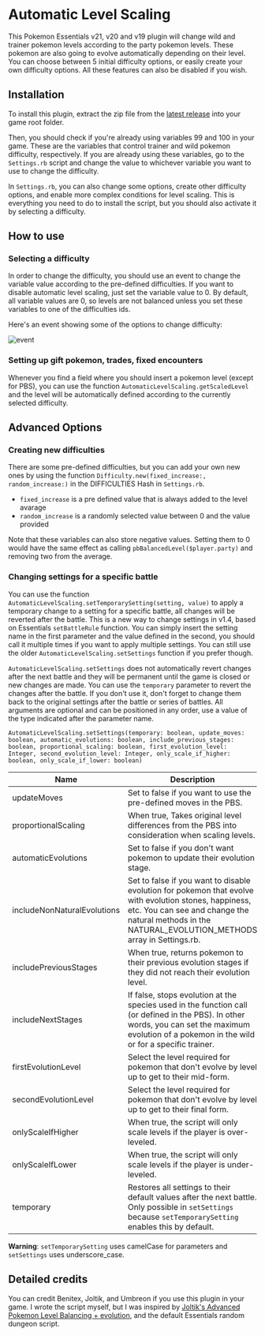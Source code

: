 # Automatic Level Scaling

This Pokemon Essentials v21, v20 and v19 plugin will change wild and trainer pokemon levels according to the party pokemon levels. These pokemon are also going to evolve automatically depending on their level. You can choose between 5 initial difficulty options, or easily create your own difficulty options. All these features can also be disabled if you wish.

## Installation

To install this plugin, extract the zip file from the [latest release](https://github.com/Benitex/Automatic-Level-Scaling/releases) into your game root folder.

Then, you should check if you're already using variables 99 and 100 in your game. These are the variables that control trainer and wild pokemon difficulty, respectively.
If you are already using these variables, go to the `Settings.rb` script and change the value to whichever variable you want to use to change the difficulty.

In `Settings.rb`, you can also change some options, create other difficulty options, and enable more complex conditions for level scaling.
This is everything you need to do to install the script, but you should also activate it by selecting a difficulty.

## How to use

### Selecting a difficulty

In order to change the difficulty, you should use an event to change the variable value according to the pre-defined difficulties. If you want to disable automatic level scaling, just set the variable value to 0. By default, all variable values are 0, so levels are not balanced unless you set these variables to one of the difficulties ids.

Here's an event showing some of the options to change difficulty:

![event](https://user-images.githubusercontent.com/64505839/168475608-3907a7fa-f401-4aec-a05d-8d1a9ffe41b6.png)

### Setting up gift pokemon, trades, fixed encounters

Whenever you find a field where you should insert a pokemon level (except for PBS), you can use the function `AutomaticLevelScaling.getScaledLevel` and the level will be automatically defined according to the currently selected difficulty.

## Advanced Options

### Creating new difficulties

There are some pre-defined difficulties, but you can add your own new ones by using the function `Difficulty.new(fixed_increase:, random_increase:)` in the DIFFICULTIES Hash in `Settings.rb`.

* `fixed_increase` is a pre defined value that is always added to the level avarage
* `random_increase` is a randomly selected value between 0 and the value provided

Note that these variables can also store negative values. Setting them to 0 would have the same effect as calling `pbBalancedLevel($player.party)` and removing two from the average.

### Changing settings for a specific battle

You can use the function `AutomaticLevelScaling.setTemporarySetting(setting, value)` to apply a temporary change to a setting for a specific battle, all changes will be reverted after the battle. This is a new way to change settings in v1.4, based on Essentials `setBattleRule` function. You can simply insert the setting name in the first parameter and the value defined in the second, you should call it multiple times if you want to apply multiple settings. You can still use the older `AutomaticLevelScaling.setSettings` function if you prefer though.

`AutomaticLevelScaling.setSettings` does not automatically revert changes after the next battle and they will be permanent until the game is closed or new changes are made. You can use the `temporary` parameter to revert the changes after the battle. If you don't use it, don't forget to change them back to the original settings after the battle or series of battles. All arguments are optional and can be positioned in any order, use a value of the type indicated after the parameter name.

`AutomaticLevelScaling.setSettings(temporary: boolean, update_moves: boolean, automatic_evolutions: boolean, include_previous_stages: boolean, proportional_scaling: boolean, first_evolution_level: Integer, second_evolution_level: Integer, only_scale_if_higher: boolean, only_scale_if_lower: boolean)`

| Name | Description |
| ---- | ----------- |
| updateMoves | Set to false if you want to use the pre-defined moves in the PBS. |
| proportionalScaling | When true, Takes original level differences from the PBS into consideration when scaling levels. |
| automaticEvolutions | Set to false if you don't want pokemon to update their evolution stage. |
| includeNonNaturalEvolutions | Set to false if you want to disable evolution for pokemon that evolve with evolution stones, happiness, etc. You can see and change the natural methods in the NATURAL_EVOLUTION_METHODS array in Settings.rb. |
| includePreviousStages | When true, returns pokemon to their previous evolution stages if they did not reach their evolution level. |
| includeNextStages | If false, stops evolution at the species used in the function call (or defined in the PBS). In other words, you can set the maximum evolution of a pokemon in the wild or for a specific trainer. |
| firstEvolutionLevel | Select the level required for pokemon that don't evolve by level up to get to their mid-form. |
| secondEvolutionLevel | Select the level required for pokemon that don't evolve by level up to get to their final form. |
| onlyScaleIfHigher | When true, the script will only scale levels if the player is over-leveled. |
| onlyScaleIfLower | When true, the script will only scale levels if the player is under-leveled. |
| temporary | Restores all settings to their default values after the next battle. Only possible in `setSettings` because `setTemporarySetting` enables this by default. |

**Warning**: `setTemporarySetting` uses camelCase for parameters and `setSettings` uses underscore_case.

## Detailed credits

You can credit Benitex, Joltik, and Umbreon if you use this plugin in your game. I wrote the script myself, but I was inspired by [Joltik's Advanced Pokemon Level Balancing + evolution](https://www.pokecommunity.com/showthread.php?t=409828), and the default Essentials random dungeon script.
